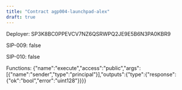 ```yaml
---
title: "Contract agp004-launchpad-alex"
draft: true
---
```

Deployer: SP3K8BC0PPEVCV7NZ6QSRWPQ2JE9E5B6N3PA0KBR9

SIP-009: false

SIP-010: false

Functions:
{"name":"execute","access":"public","args":[{"name":"sender","type":"principal"}],"outputs":{"type":{"response":{"ok":"bool","error":"uint128"}}}}

